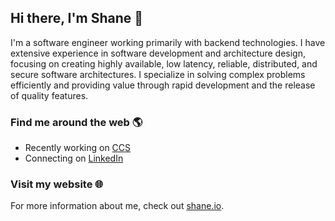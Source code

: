 ## Hi there, I'm Shane 👋

I'm a software engineer working primarily with backend technologies. I have extensive experience in software development and architecture design, focusing on creating highly available, low latency, reliable, distributed, and secure software architectures. I specialize in solving complex problems efficiently and providing value through rapid development and the release of quality features.

### Find me around the web 🌎

- Recently working on [CCS](https://ccs.spdb.com.cn)
- Connecting on [LinkedIn](https://www.linkedin.com/in/%E7%88%BD-%E6%A2%81-38064b147/)


### Visit my website 🌐

For more information about me, check out [shane.io](https://shane-1.github.io).
